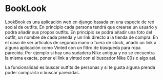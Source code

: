 # BookLook
LookBook es una aplicación web en django basada en una especie de red social de outfits. En principio cada persona tendrá que crearse un usuario y podrá añadir sus propos outfits. En principio se podrá añadir una foto del outfit, un nombre de cada prenda y un link directo a la tienda de compra. En el caso de ser artículos de segunda mano o fuera de stock, añadir un link a alguna aplicación como Vinted con un filtro de búsqueda para ropa parecida. Por ejemplo si hay una sudadera NIke antigua y no se encuentra la misma exacta, poner el link a vinted con el buscador Nike 00s o algo así.

La funcionalidad es buscar outfits de personas y si te gusta alguna prenda poder comprarla o buscar parecidas.
